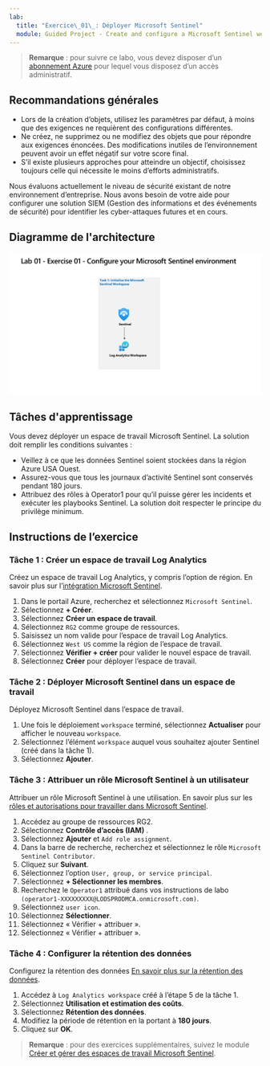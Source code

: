 ```yaml
---
lab:
  title: "Exercice\_01\_: Déployer Microsoft Sentinel"
  module: Guided Project - Create and configure a Microsoft Sentinel workspace
---
```



>**Remarque** : pour suivre ce labo, vous devez disposer d’un [abonnement Azure](https://azure.microsoft.com/free/?azure-portal=true) pour lequel vous disposez d’un accès administratif.

## Recommandations générales

- Lors de la création d’objets, utilisez les paramètres par défaut, à moins que des exigences ne requièrent des configurations différentes.
- Ne créez, ne supprimez ou ne modifiez des objets que pour répondre aux exigences énoncées. Des modifications inutiles de l’environnement peuvent avoir un effet négatif sur votre score final.
- S’il existe plusieurs approches pour atteindre un objectif, choisissez toujours celle qui nécessite le moins d’efforts administratifs.

Nous évaluons actuellement le niveau de sécurité existant de notre environnement d’entreprise. Nous avons besoin de votre aide pour configurer une solution SIEM (Gestion des informations et des événements de sécurité) pour identifier les cyber-attaques futures et en cours.

## Diagramme de l'architecture

![Diagramme avec l’espace de travail Log Analytics.](../Media/apl-5001-lab-diagrams-01.png)

## Tâches d'apprentissage

Vous devez déployer un espace de travail Microsoft Sentinel. La solution doit remplir les conditions suivantes :

- Veillez à ce que les données Sentinel soient stockées dans la région Azure USA Ouest.
- Assurez-vous que tous les journaux d’activité Sentinel sont conservés pendant 180 jours.
- Attribuez des rôles à Operator1 pour qu’il puisse gérer les incidents et exécuter les playbooks Sentinel. La solution doit respecter le principe du privilège minimum.

## Instructions de l’exercice

### Tâche 1 : Créer un espace de travail Log Analytics

Créez un espace de travail Log Analytics, y compris l’option de région. En savoir plus sur l’[intégration Microsoft Sentinel](https://learn.microsoft.com/azure/sentinel/quickstart-onboard).

  1. Dans le portail Azure, recherchez et sélectionnez `Microsoft Sentinel`.
  1. Sélectionnez **+ Créer**.
  1. Sélectionnez **Créer un espace de travail**.
  1. Sélectionnez `RG2` comme groupe de ressources.
  1. Saisissez un nom valide pour l’espace de travail Log Analytics.
  1. Sélectionnez `West US` comme la région de l’espace de travail.
  1. Sélectionnez **Vérifier + créer** pour valider le nouvel espace de travail.
  1. Sélectionnez **Créer** pour déployer l’espace de travail.

### Tâche 2 : Déployer Microsoft Sentinel dans un espace de travail

Déployez Microsoft Sentinel dans l’espace de travail.

  1. Une fois le déploiement `workspace` terminé, sélectionnez **Actualiser** pour afficher le nouveau `workspace`.
  1. Sélectionnez l’élément `workspace` auquel vous souhaitez ajouter Sentinel (créé dans la tâche 1).
  1. Sélectionnez **Ajouter**.

### Tâche 3 : Attribuer un rôle Microsoft Sentinel à un utilisateur

Attribuer un rôle Microsoft Sentinel à une utilisation. En savoir plus sur les [rôles et autorisations pour travailler dans Microsoft Sentinel](https://learn.microsoft.com/azure/sentinel/roles).

  1. Accédez au groupe de ressources RG2.
  1. Sélectionnez **Contrôle d’accès (IAM)** .
  1. Sélectionnez **Ajouter** et `Add role assignment`.
  1. Dans la barre de recherche, recherchez et sélectionnez le rôle `Microsoft Sentinel Contributor`.
  1. Cliquez sur **Suivant**.
  1. Sélectionnez l’option `User, group, or service principal`.
  1. Sélectionnez **+ Sélectionner les membres**.
  1. Recherchez le `Operator1` attribué dans vos instructions de labo `(operator1-XXXXXXXXX@LODSPRODMCA.onmicrosoft.com)`.
  1. Sélectionnez `user icon`.
  1. Sélectionnez **Sélectionner**.
  1. Sélectionnez « Vérifier + attribuer ».
  1. Sélectionnez « Vérifier + attribuer ».

### Tâche 4 : Configurer la rétention des données

Configurez la rétention des données [En savoir plus sur la rétention des données](https://learn.microsoft.com/azure/azure-monitor/logs/data-retention-archive).

  1. Accédez à `Log Analytics workspace` créé à l’étape 5 de la tâche 1.
  1. Sélectionnez **Utilisation et estimation des coûts**.
  1. Sélectionnez **Rétention des données**.
  1. Modifiez la période de rétention en la portant à **180 jours**.
  1. Cliquez sur **OK**.

>**Remarque** : pour des exercices supplémentaires, suivez le module [Créer et gérer des espaces de travail Microsoft Sentinel](https://learn.microsoft.com/training/modules/create-manage-azure-sentinel-workspaces/).

